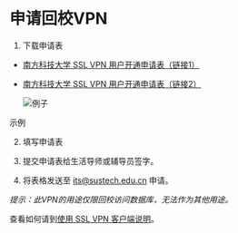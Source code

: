 # 申请回校VPN

1. 下载申请表

- [南方科技大学 SSL VPN 用户开通申请表（链接1）](http://116.7.234.209/upload/files/its/VPN%E7%94%B3%E8%AF%B7%E8%A1%A8%E5%8D%95.pdf)
- [南方科技大学 SSL VPN 用户开通申请表（链接2）](http://zzjg.sustech.edu.cn/list.html?app_alias=oits&sort_alias=4110559ccf52ea13bcd44b6e816843b2&template_type_id=3&title=%E4%B8%8B%E8%BD%BD%E4%B8%93%E5%8C%BA)

  ![例子](./apply.png)

示例

2. 填写申请表

3. 提交申请表给生活导师或辅导员签字。

4. 将表格发送至 [its@sustech.edu.cn](mailto:its@sustech.edu.cn) 申请。


*提示：此VPN的用途仅限回校访问数据库，无法作为其他用途。*

查看如何请到[使用 SSL VPN 客户端说明](/service/network/use-vpn/)。
